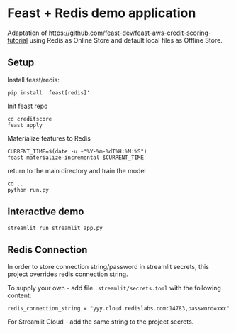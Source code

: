 # Feast + Redis demo application

Adaptation of https://github.com/feast-dev/feast-aws-credit-scoring-tutorial using Redis as Online Store and default local files as Offline Store.

## Setup 

Install feast/redis:
```
pip install 'feast[redis]'
```
Init feast repo
```
cd creditscore
feast apply
```
Materialize features to Redis
```
CURRENT_TIME=$(date -u +"%Y-%m-%dT%H:%M:%S")
feast materialize-incremental $CURRENT_TIME
```
return to the main directory and train the model
```
cd ..
python run.py
```

## Interactive demo
```
streamlit run streamlit_app.py
```

## Redis Connection
In order to store connection string/password in streamlit secrets, this project overrides redis connection string.

To supply your own - add file `.streamlit/secrets.toml` with the following content:
```
redis_connection_string = "yyy.cloud.redislabs.com:14783,password=xxx"
```

For Streamlit Cloud - add the same string to the project secrets.